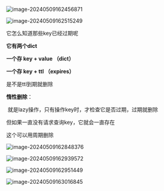 ![image-20240509162456871](../../../../AppData/Roaming/Typora/typora-user-images/image-20240509162456871.png)

![image-20240509162515249](../../../../AppData/Roaming/Typora/typora-user-images/image-20240509162515249.png)



它怎么知道那些key已经过期呢

**它有两个dict**

**一个存 key + value （dict）**

**一个存 key + ttl		（expires）**



是不是ttl到期就删除

**惰性删除**：

​	就是lazy操作，只有操作key时，才检查它是否过期，过期就删除

但如果一直没有请求查询key，它就会一直存在



这个可以用周期删除

![image-20240509162848376](../../../../AppData/Roaming/Typora/typora-user-images/image-20240509162848376.png)



![image-20240509162939572](../../../../AppData/Roaming/Typora/typora-user-images/image-20240509162939572.png)



![image-20240509162951449](../../../../AppData/Roaming/Typora/typora-user-images/image-20240509162951449.png)



![image-20240509163016845](../../../../AppData/Roaming/Typora/typora-user-images/image-20240509163016845.png)